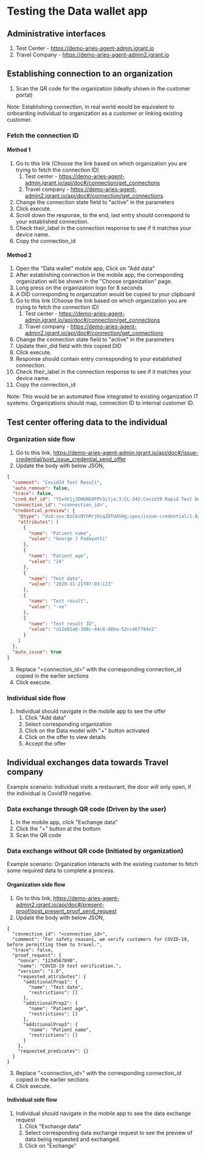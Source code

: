 # Testing the Data wallet app

## Administrative interfaces

1. Test Center - https://demo-aries-agent-admin.igrant.io
2. Travel Company - https://demo-aries-agent-admin2.igrant.io

## Establishing connection to an organization

1. Scan the QR code for the organization (ideally shown in the customer portal)

Note: Establishing connection, in real world would be equivalent to onboarding individual to organization as a customer or linking existing customer.

### Fetch the connection ID

#### Method 1

1. Go to this link (Choose the link based on which organization you are trying to fetch the connection ID)
   1. Test center - https://demo-aries-agent-admin.igrant.io/api/doc#/connection/get_connections
   2. Travel company - https://demo-aries-agent-admin2.igrant.io/api/doc#/connection/get_connections
2. Change the connection state field to "active" in the parameters
3. Click execute.
4. Scroll down the response, to the end, last entry should correspond to your established connection.
5. Check their_label in the connection response to see if it matches your device name.
6. Copy the connection_id

#### Method 2

1. Open the "Data wallet" mobile app, Click on "Add data"
2. After establishing connection in the mobile app, the corresponding organization will be shown in the "Choose organization" page.
3. Long press on the organization logo for 8 seconds
4. A DID corresponding to organization would be copied to your clipboard
5. Go to this link (Choose the link based on which organization you are trying to fetch the connection ID)
   1. Test center - https://demo-aries-agent-admin.igrant.io/api/doc#/connection/get_connections
   2. Travel company - https://demo-aries-agent-admin2.igrant.io/api/doc#/connection/get_connections
6. Change the connection state field to "active" in the parameters
7. Update their_did field with this copied DID
8. Click execute.
9. Response should contain entry corresponding to your established connection.
10. Check their_label in the connection response to see if it matches your device name.
11. Copy the connection_id

Note: This would be an automated flow integrated to existing organization IT systems. Organizations should map, connection ID to internal customer ID.

## Test center offering data to the individual

### Organization side flow

1. Go to this link, https://demo-aries-agent-admin.igrant.io/api/doc#/issue-credential/post_issue_credential_send_offer
2. Update the  body with below JSON,

```json
{
  "comment": "Covid19 Test Result",
  "auto_remove": false,
  "trace": false,
  "cred_def_id": "YSvXV1j3DHDNEHFPh3z1ja:3:CL:342:Covid19 Rapid Test Department",
  "connection_id": "<connection_id>",
  "credential_preview": {
    "@type": "did:sov:BzCbsNYhMrjHiqZDTUASHg;spec/issue-credential/1.0/credential-preview",
    "attributes": [
      {
        "name": "Patient name",
        "value": "George J Padayatti"
      },
      {
        "name": "Patient age",
        "value": "24"
      },
      {
        "name": "Test date",
        "value": "2020-11-21T07:03:12Z"
      },
      {
        "name": "Test result",
        "value": "-ve"
      },
      {
        "name": "Test result ID",
        "value": "a12e81a0-380c-44c8-88ba-52cc46f784e2"
      }
    ]
  },
  "auto_issue": true
}
```

3. Replace "<connection_id>" with the corresponding connection_id copied in the earlier sections
4. Click execute.

### Individual side flow

1. Individual should navigate in the mobile app to see the offer
   1. Click "Add data"
   2. Select corresponding organization
   3. Click on the Data model with "+" button activated
   4. Click on the offer to view details
   5. Accept the offer

## Individual exchanges data towards Travel company

Example scenario: Individual visits a restaurant, the door will only open, if the individual is Covid19 negative.

### Data exchange through QR code (Driven by the user)

1. In the mobile app, click "Exchange data"
2. Click the "+" button at the bottom
3. Scan the QR code

### Data exchange without QR code (Initiated by organization)

Example scenario: Organization interacts with the existing customer to fetch some required data to complete a process.

#### Organization side flow

1. Go to this link, https://demo-aries-agent-admin2.igrant.io/api/doc#/present-proof/post_present_proof_send_request
2. Update the body with below JSON,

```
{
  "connection_id": "<connection_id>",
  "comment": "For safety reasons, we verify customers for COVID-19, before permitting them to travel.",
  "trace": false,
  "proof_request": {
    "nonce": "1234567890",
    "name": "COVID-19 test verification.",
    "version": "1.0",
    "requested_attributes": {
      "additionalProp1": {
        "name": "Test date",
        "restrictions": []
      },
      "additionalProp2": {
        "name": "Patient age",
        "restrictions": []
      },
      "additionalProp3": {
        "name": "Patient name",
        "restrictions": []
      }
    },
    "requested_predicates": {}
  }
}
```

3. Replace "<connection_id>" with the corresponding connection_id copied in the earlier sections
4. Click execute.

#### Individual side flow

1. Individual should navigate in the mobile app to see the data exchange request
   1. Click "Exchange data"
   2. Select corresponding data exchange request to see the preview of data being requested and exchanged.
   3. Click on "Exchange"
